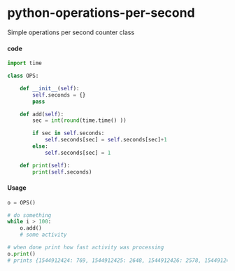 # python-operations-per-second

Simple operations per second counter class


#### code

~~~python
import time

class OPS:

    def __init__(self):
        self.seconds = {}
        pass

    def add(self):
        sec = int(round(time.time() ))

        if sec in self.seconds:
            self.seconds[sec] = self.seconds[sec]+1
        else:
            self.seconds[sec] = 1

    def print(self):
        print(self.seconds)
~~~


#### Usage

~~~python
o = OPS()

# do something
while i > 100:
    o.add()
    # some activity

# when done print how fast activity was processing
o.print()
# prints {1544912424: 769, 1544912425: 2648, 1544912426: 2578, 1544912427: 2599, 1544912428: 1406}

~~~